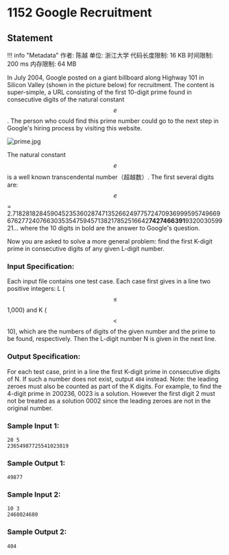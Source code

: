 
# 1152 Google Recruitment

## Statement

!!! info "Metadata"
    作者: 陈越
    单位: 浙江大学
    代码长度限制: 16 KB
    时间限制: 200 ms
    内存限制: 64 MB

In July 2004, Google posted on a giant billboard along Highway 101 in Silicon Valley (shown in the picture below) for recruitment. The content is super-simple, a URL consisting of the first 10-digit prime found in consecutive digits of the natural constant $$e$$. The person who could find this prime number could go to the next step in Google's hiring process by visiting this website.

![prime.jpg](~/57148679-d574-4f49-b048-775c6c07791c.jpg)

The natural constant $$e$$ is a well known transcendental number（超越数）. The first several digits are: $$e$$ = 2.71828182845904523536028747135266249775724709369995957496696762772407663035354759457138217852516642**7427466391**932003059921... where the 10 digits in bold are the answer to Google's question.

Now you are asked to solve a more general problem: find the first K-digit prime in consecutive digits of any given L-digit number.

### Input Specification:

Each input file contains one test case. Each case first gives in a line two positive integers: L ($$\le$$ 1,000) and K ($$<$$ 10), which are the numbers of digits of the given number and the prime to be found, respectively. Then the L-digit number N is given in the next line.

### Output Specification:

For each test case, print in a line the first K-digit prime in consecutive digits of N.  If such a number does not exist, output `404` instead.  Note: the leading zeroes must also be counted as part of the K digits.  For example, to find the 4-digit prime in 200236, 0023 is a solution.  However the first digit 2 must not be treated as a solution 0002 since the leading zeroes are not in the original number.

### Sample Input 1:
```plaintext
20 5
23654987725541023819
```

### Sample Output 1:
```plaintext
49877
```

### Sample Input 2:
```plaintext
10 3
2468024680
```

### Sample Output 2:
```plaintext
404
```


